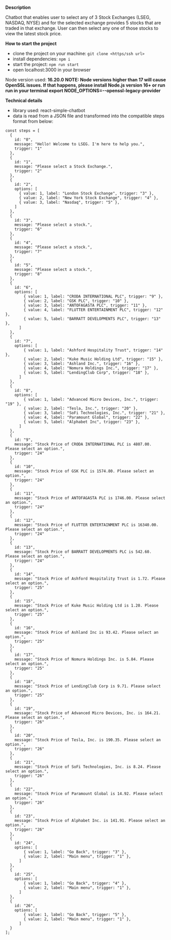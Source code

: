 **Description**

Chatbot that enables user to select any of 3 Stock Exchanges (LSEG, NASDAQ, NYSE) and for the selected exchange provides 5 stocks that are traded in that exchange.
User can then select any one of those stocks to view the latest stock price.

**How to start the project**
- clone the project on your machine: ```git clone <https/ssh url>```
- install dependencies: ```npm i```
- start the project: ```npm run start```
- open localhost:3000 in your browser

Node version used: **16.20.0** 
**NOTE: Node versions higher than 17 will cause OpenSSL issues. If that happens, please install Node.js version 16+ or run run in your terminal export NODE_OPTIONS=--openssl-legacy-provider**

**Technical details**
- library used: react-simple-chatbot
- data is read from a JSON file and transformed into the compatible steps format from below:

```
const steps = [
  {
    id: "0",
    message: "Hello! Welcome to LSEG. I'm here to help you.",
    trigger: "1"
  },
  {
    id: "1",
    message: "Please select a Stock Exchange.",
    trigger: "2"
  },
  {
    id: "2",
    options: [
      { value: 1, label: "London Stock Exchange", trigger: "3" },
      { value: 2, label: "New York Stock Exchange", trigger: "4" },
      { value: 3, label: "Nasdaq", trigger: "5" },
    ] 
  },
  {
    id: "3",
    message: "Please select a stock.",
    trigger: "6"
  },
  {
    id: "4",
    message: "Please select a stock.",
    trigger: "7"
  },
  {
    id: "5",
    message: "Please select a stock.",
    trigger: "8"
  },
  {
    id: "6",
    options: [
        { value: 1, label: "CRODA INTERNATIONAL PLC", trigger: "9" },
        { value: 2, label: "GSK PLC", trigger: "10" },
        { value: 3, label: "ANTOFAGASTA PLC", trigger: "11" },
        { value: 4, label: "FLUTTER ENTERTAINMENT PLC", trigger: "12" },
        { value: 5, label: "BARRATT DEVELOPMENTS PLC", trigger: "13" },
      ]
  },
  {
    id: "7",
    options: [
        { value: 1, label: "Ashford Hospitality Trust", trigger: "14" },
        { value: 2, label: "Kuke Music Holding Ltd", trigger: "15" },
        { value: 3, label: "Ashland Inc.", trigger: "16" },
        { value: 4, label: "Nomura Holdings Inc.", trigger: "17" },
        { value: 5, label: "LendingClub Corp", trigger: "18" },
      ]
  },
  {
    id: "8",
    options: [
        { value: 1, label: "Advanced Micro Devices, Inc.", trigger: "19" },
        { value: 2, label: "Tesla, Inc.", trigger: "20" },
        { value: 3, label: "SoFi Technologies, Inc.", trigger: "21" },
        { value: 4, label: "Paramount Global", trigger: "22" },
        { value: 5, label: "Alphabet Inc", trigger: "23" },
      ]
  },
  {
    id: "9",
    message: "Stock Price of CRODA INTERNATIONAL PLC is 4807.00. Please select an option.",
    trigger: "24"
  },
  {
    id: "10",
    message: "Stock Price of GSK PLC is 1574.80. Please select an option.",
    trigger: "24"
  },
  {
    id: "11",
    message: "Stock Price of ANTOFAGASTA PLC is 1746.00. Please select an option.",
    trigger: "24"
  },
  {
    id: "12",
    message: "Stock Price of FLUTTER ENTERTAINMENT PLC is 16340.00. Please select an option.",
    trigger: "24"
  },
  {
    id: "13",
    message: "Stock Price of BARRATT DEVELOPMENTS PLC is 542.60. Please select an option.",
    trigger: "24"
  },
  {
    id: "14",
    message: "Stock Price of Ashford Hospitality Trust is 1.72. Please select an option.",
    trigger: "25"
  },
  {
    id: "15",
    message: "Stock Price of Kuke Music Holding Ltd is 1.20. Please select an option.",
    trigger: "25"
  },
  {
    id: "16",
    message: "Stock Price of Ashland Inc is 93.42. Please select an option.",
    trigger: "25"
  },
  {
    id: "17",
    message: "Stock Price of Nomura Holdings Inc. is 5.84. Please select an option.",
    trigger: "25"
  },
  {
    id: "18",
    message: "Stock Price of LendingClub Corp is 9.71. Please select an option.",
    trigger: "25"
  },
  {
    id: "19",
    message: "Stock Price of Advanced Micro Devices, Inc. is 164.21. Please select an option.",
    trigger: "26"
  },
  {
    id: "20",
    message: "Stock Price of Tesla, Inc. is 190.35. Please select an option.",
    trigger: "26"
  },
  {
    id: "21",
    message: "Stock Price of SoFi Technologies, Inc. is 8.24. Please select an option.",
    trigger: "26"
  },
  {
    id: "22",
    message: "Stock Price of Paramount Global is 14.92. Please select an option.",
    trigger: "26"
  },
  {
    id: "23",
    message: "Stock Price of Alphabet Inc. is 141.91. Please select an option.",
    trigger: "26"
  },
  {
    id: "24",
    options: [
        { value: 1, label: "Go Back", trigger: "3" },
        { value: 2, label: "Main menu", trigger: "1" },
      ]
  },
  {
    id: "25",
    options: [
        { value: 1, label: "Go Back", trigger: "4" },
        { value: 2, label: "Main menu", trigger: "1" },
      ]
  },
  {
    id: "26",
    options: [
        { value: 1, label: "Go Back", trigger: "5" },
        { value: 2, label: "Main menu", trigger: "1" },
      ]
  }
];
```
